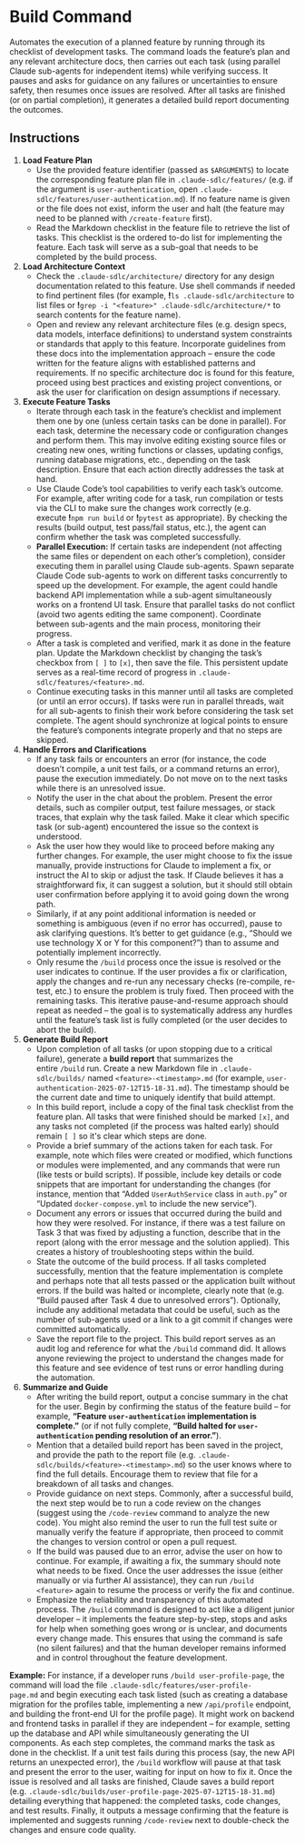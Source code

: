 # Build Command
Automates the execution of a planned feature by running through its checklist of development tasks. The command loads the feature’s plan and any relevant architecture docs, then carries out each task (using parallel Claude sub-agents for independent items) while verifying success. It pauses and asks for guidance on any failures or uncertainties to ensure safety, then resumes once issues are resolved. After all tasks are finished (or on partial completion), it generates a detailed build report documenting the outcomes.
## Instructions

1. **Load Feature Plan**
    - Use the provided feature identifier (passed as `$ARGUMENTS`) to locate the corresponding feature plan file in `.claude-sdlc/features/` (e.g. if the argument is `user-authentication`, open `.claude-sdlc/features/user-authentication.md`). If no feature name is given or the file does not exist, inform the user and halt (the feature may need to be planned with `/create-feature` first).
    - Read the Markdown checklist in the feature file to retrieve the list of tasks. This checklist is the ordered to-do list for implementing the feature. Each task will serve as a sub-goal that needs to be completed by the build process.
2. **Load Architecture Context**
    - Check the `.claude-sdlc/architecture/` directory for any design documentation related to this feature. Use shell commands if needed to find pertinent files (for example, **!**`ls .claude-sdlc/architecture` to list files or **!**`grep -i "<feature>" .claude-sdlc/architecture/*` to search contents for the feature name).
    - Open and review any relevant architecture files (e.g. design specs, data models, interface definitions) to understand system constraints or standards that apply to this feature. Incorporate guidelines from these docs into the implementation approach – ensure the code written for the feature aligns with established patterns and requirements. If no specific architecture doc is found for this feature, proceed using best practices and existing project conventions, or ask the user for clarification on design assumptions if necessary.
3. **Execute Feature Tasks**
    - Iterate through each task in the feature’s checklist and implement them one by one (unless certain tasks can be done in parallel). For each task, determine the necessary code or configuration changes and perform them. This may involve editing existing source files or creating new ones, writing functions or classes, updating configs, running database migrations, etc., depending on the task description. Ensure that each action directly addresses the task at hand.
    - Use Claude Code’s tool capabilities to verify each task’s outcome. For example, after writing code for a task, run compilation or tests via the CLI to make sure the changes work correctly (e.g. execute **!**`npm run build` or **!**`pytest` as appropriate). By checking the results (build output, test pass/fail status, etc.), the agent can confirm whether the task was completed successfully.
    - **Parallel Execution:** If certain tasks are independent (not affecting the same files or dependent on each other’s completion), consider executing them in parallel using Claude sub-agents. Spawn separate Claude Code sub-agents to work on different tasks concurrently to speed up the development. For example, the agent could handle backend API implementation while a sub-agent simultaneously works on a frontend UI task. Ensure that parallel tasks do not conflict (avoid two agents editing the same component). Coordinate between sub-agents and the main process, monitoring their progress.
    - After a task is completed and verified, mark it as done in the feature plan. Update the Markdown checklist by changing the task’s checkbox from `[ ]` to `[x]`, then save the file. This persistent update serves as a real-time record of progress in `.claude-sdlc/features/<feature>.md`.
    - Continue executing tasks in this manner until all tasks are completed (or until an error occurs). If tasks were run in parallel threads, wait for all sub-agents to finish their work before considering the task set complete. The agent should synchronize at logical points to ensure the feature’s components integrate properly and that no steps are skipped.
4. **Handle Errors and Clarifications**
    - If any task fails or encounters an error (for instance, the code doesn’t compile, a unit test fails, or a command returns an error), pause the execution immediately. Do not move on to the next tasks while there is an unresolved issue.
    - Notify the user in the chat about the problem. Present the error details, such as compiler output, test failure messages, or stack traces, that explain why the task failed. Make it clear which specific task (or sub-agent) encountered the issue so the context is understood.
    - Ask the user how they would like to proceed before making any further changes. For example, the user might choose to fix the issue manually, provide instructions for Claude to implement a fix, or instruct the AI to skip or adjust the task. If Claude believes it has a straightforward fix, it can suggest a solution, but it should still obtain user confirmation before applying it to avoid going down the wrong path.
    - Similarly, if at any point additional information is needed or something is ambiguous (even if no error has occurred), pause to ask clarifying questions. It’s better to get guidance (e.g., “Should we use technology X or Y for this component?”) than to assume and potentially implement incorrectly.
    - Only resume the `/build` process once the issue is resolved or the user indicates to continue. If the user provides a fix or clarification, apply the changes and re-run any necessary checks (re-compile, re-test, etc.) to ensure the problem is truly fixed. Then proceed with the remaining tasks. This iterative pause-and-resume approach should repeat as needed – the goal is to systematically address any hurdles until the feature’s task list is fully completed (or the user decides to abort the build).
5. **Generate Build Report**
    - Upon completion of all tasks (or upon stopping due to a critical failure), generate a **build report** that summarizes the entire `/build` run. Create a new Markdown file in `.claude-sdlc/builds/` named `<feature>-<timestamp>.md` (for example, `user-authentication-2025-07-12T15-18-31.md`). The timestamp should be the current date and time to uniquely identify that build attempt.
    - In this build report, include a copy of the final task checklist from the feature plan. All tasks that were finished should be marked `[x]`, and any tasks not completed (if the process was halted early) should remain `[ ]` so it's clear which steps are done.
    - Provide a brief summary of the actions taken for each task. For example, note which files were created or modified, which functions or modules were implemented, and any commands that were run (like tests or build scripts). If possible, include key details or code snippets that are important for understanding the changes (for instance, mention that “Added `UserAuthService` class in `auth.py`” or “Updated `docker-compose.yml` to include the new service”).
    - Document any errors or issues that occurred during the build and how they were resolved. For instance, if there was a test failure on Task 3 that was fixed by adjusting a function, describe that in the report (along with the error message and the solution applied). This creates a history of troubleshooting steps within the build.
    - State the outcome of the build process. If all tasks completed successfully, mention that the feature implementation is complete and perhaps note that all tests passed or the application built without errors. If the build was halted or incomplete, clearly note that (e.g. “Build paused after Task 4 due to unresolved errors”). Optionally, include any additional metadata that could be useful, such as the number of sub-agents used or a link to a git commit if changes were committed automatically.
    - Save the report file to the project. This build report serves as an audit log and reference for what the `/build` command did. It allows anyone reviewing the project to understand the changes made for this feature and see evidence of test runs or error handling during the automation.
6. **Summarize and Guide**
    - After writing the build report, output a concise summary in the chat for the user. Begin by confirming the status of the feature build – for example, **“Feature `user-authentication` implementation is complete.”** (or if not fully complete, **“Build halted for `user-authentication` pending resolution of an error.”**).
    - Mention that a detailed build report has been saved in the project, and provide the path to the report file (e.g. `.claude-sdlc/builds/<feature>-<timestamp>.md`) so the user knows where to find the full details. Encourage them to review that file for a breakdown of all tasks and changes.
    - Provide guidance on next steps. Commonly, after a successful build, the next step would be to run a code review on the changes (suggest using the `/code-review` command to analyze the new code). You might also remind the user to run the full test suite or manually verify the feature if appropriate, then proceed to commit the changes to version control or open a pull request.
    - If the build was paused due to an error, advise the user on how to continue. For example, if awaiting a fix, the summary should note what needs to be fixed. Once the user addresses the issue (either manually or via further AI assistance), they can run `/build <feature>` again to resume the process or verify the fix and continue.
    - Emphasize the reliability and transparency of this automated process. The `/build` command is designed to act like a diligent junior developer – it implements the feature step-by-step, stops and asks for help when something goes wrong or is unclear, and documents every change made. This ensures that using the command is safe (no silent failures) and that the human developer remains informed and in control throughout the feature development.

**Example:** For instance, if a developer runs `/build user-profile-page`, the command will load the file `.claude-sdlc/features/user-profile-page.md` and begin executing each task listed (such as creating a database migration for the profiles table, implementing a new `/api/profile` endpoint, and building the front-end UI for the profile page). It might work on backend and frontend tasks in parallel if they are independent – for example, setting up the database and API while simultaneously generating the UI components. As each step completes, the command marks the task as done in the checklist. If a unit test fails during this process (say, the new API returns an unexpected error), the `/build` workflow will pause at that task and present the error to the user, waiting for input on how to fix it. Once the issue is resolved and all tasks are finished, Claude saves a build report (e.g. `.claude-sdlc/builds/user-profile-page-2025-07-12T15-18-31.md`) detailing everything that happened: the completed tasks, code changes, and test results. Finally, it outputs a message confirming that the feature is implemented and suggests running `/code-review` next to double-check the changes and ensure code quality.